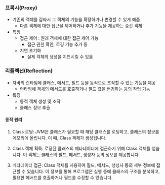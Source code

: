 ### 프록시(Proxy)
- 기존의 객체를 감싸서 그 객체의 기능을 확장하거나 변경할 수 있게 해줌
  - 다른 객체에 대한 접근을 제어하거나 추가 기능을 제공하는 중간 객체
- 특징
  - 접근 제어 : 원래 객체에 대한 접근 제어 가능
    - 접근 권한 확인, 로깅 기능 추가 등
  - 지연 초기화
    - 실제 객체의 생성을 지연시킬 수 있음
    
### 리플렉션(Reflection)
- 자바의 런타임에 클래스, 메서드, 필드 등을 동적으로 조작할 수 있는 기능을 제공
  - 런타임에 객체의 메서드를 호출하거나 필드 값을 변경하는 등의 작업 가능
- 특징
  - 동적 객체 생성 및 조작
  - 클래스 정보 추출
 
#### 동작 원리

1. Class 로딩: JVM은 클래스가 필요할 때 해당 클래스를 로딩하고, 클래스의 정보를 메모리에 올립니다. 이 때, Class 객체가 생성됩니다.

2. Class 객체 획득: 로딩된 클래스의 메타데이터에 접근하기 위해 Class 객체를 얻습니다. 이 객체는 클래스의 필드, 메서드, 생성자 등의 정보를 제공합니다.

3. 메타데이터 접근: Class 객체를 사용하여 필드, 메서드, 생성자 등의 세부 정보에 접근할 수 있습니다. 이 정보를 통해 프로그램은 실행 중에 클래스의 구조를 분석하고, 필요한 메서드를 호출하거나 필드를 수정할 수 있습니다.
